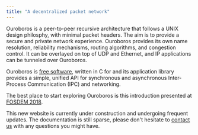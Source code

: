 ```yaml
---
title: "A decentralized packet network"
---
```


Ouroboros is a peer-to-peer recursive architecture that follows a UNIX
design philosphy, with minimal packet headers. The aim is to provide a
secure and private network experience. Ouroboros provides its own name
resolution, reliability mechanisms, routing algorithms, and congestion
control. It can be overlayed on top of UDP and Ethernet, and IP
applications can be tunneled over Ouroboros.

Ouroboros is [free
software](https://www.fsf.org/about/what-is-free-software), written in
C for and its application library provides a simple, unified API for
synchronous and asynchronous Inter-Process Communication (IPC) and
networking.

The best place to start exploring Ouroboros is this introduction
presented at [FOSDEM
2018](https://www.fosdem.org/2018/schedule/event/ipc/).

This new website is currently under construction and undergoing
frequent updates. The documentation is still sparse, please don't
hesitate to [contact us](/contribute) with any questions you might
have.
